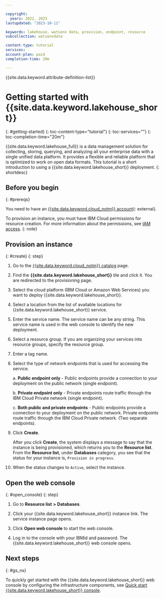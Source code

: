 ```yaml
---

copyright:
  years: 2022, 2023
lastupdated: "2023-10-11"

keywords: lakehouse, watsonx data, provision, endpoint, resource
subcollection: watsonxdata

content-type: tutorial
services:
account-plan: paid
completion-time: 20m

---
```



{{site.data.keyword.attribute-definition-list}}

# Getting started with {{site.data.keyword.lakehouse_short}}
{: #getting-started}
{: toc-content-type="tutorial"}
{: toc-services=""}
{: toc-completion-time="20m"}


{{site.data.keyword.lakehouse_full}} is a data management solution for collecting, storing, querying, and analyzing all your enterprise data with a single unified data platform. It provides a flexible and reliable platform that is optimized to work on open data formats.
This tutorial is a short introduction to using a {{site.data.keyword.lakehouse_short}} deployment.
{: shortdesc}

## Before you begin
{: #prereqs}

You need to have an [{{site.data.keyword.cloud_notm}} account](https://cloud.ibm.com/registration){: external}.

To provision an instance, you must have IBM Cloud permissions for resource creation. For more information about the permissions, see [IAM access](/docs/account?topic=account-userroles).
{: note}

## Provision an instance
{: #create}
{: step}

1. Go to the [{{site.data.keyword.cloud_notm}} catalog](https://cloud.ibm.com/catalog) page.

1. Find the **{{site.data.keyword.lakehouse_short}}** tile and click it. You are redirected to the provisioning page.

1. Select the cloud platform (IBM Cloud or Amazon Web Services) you want to deploy {{site.data.keyword.lakehouse_short}}.

1. Select a location from the list of available locations for {{site.data.keyword.lakehouse_short}} service.

1. Enter the service name. The service name can be any string. This service name is used in the web console to identify the new deployment.

1. Select a resource group. If you are organizing your services into resource groups, specify the resource group.

1. Enter a tag name.

1. Select the type of network endpoints that is used for accessing the service.

   a. **Public endpoint only** - Public endpoints provide a connection to your deployment on the public network (single endpoint).

   b. **Private endpoint only** - Private endpoints route traffic through the IBM Cloud Private network (single endpoint).

   c. **Both public and private endpoints** - Public endpoints provide a connection to your deployment on the public network. Private endpoints route traffic through the IBM Cloud Private network. (Two separate endpoints).

1. Click **Create**.

   After you click **Create**, the system displays a message to say that the instance is being provisioned, which returns you to the **Resource list**. From the **Resource list**, under **Databases** category, you see that the status for your instance is, `Provision in progress`.

1.  When the status changes to `Active`, select the instance.

## Open the web console
{: #open_console}
{: step}

1. Go to **Resource list** **>** **Databases**.

1. Click your {{site.data.keyword.lakehouse_short}} instance link. The service instance page opens.

1. Click **Open web console** to start the web console.

1. Log in to the console with your IBMid and password. The {{site.data.keyword.lakehouse_short}} web console opens.

## Next steps
{: #gs_ns}

To quickly get started with the {{site.data.keyword.lakehouse_short}} web console by configuring the infrastructure components, see [Quick start {{site.data.keyword.lakehouse_short}} console](watsonxdata?topic=watsonxdata-quick_start).
